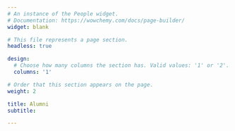 ```yaml
---
# An instance of the People widget.
# Documentation: https://wowchemy.com/docs/page-builder/
widget: blank

# This file represents a page section.
headless: true

design:
  # Choose how many columns the section has. Valid values: '1' or '2'.
  columns: '1'

# Order that this section appears on the page.
weight: 2

title: Alumni
subtitle:

---
```


